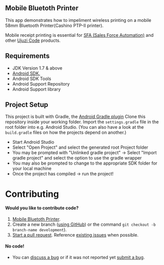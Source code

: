 Mobile Bluetoth Printer
------------------------
This app demonstrates how to impeliment wireless printing on a mobile 58mm Bluetooth Printer(Cashino PTP-II printer).

Mobile receipt printing is essential for [SFA (Sales Force Automation)](https://sfa.co.ke) and  other [Ujuzi Code](http://ujuzicode.com) products.

## Requirements
* JDK Version 1.7 & above
* [Android SDK.](http://developer.android.com/sdk/index.html)
* Android SDK Tools
* Android Support Repository
* Android Support library


## Project Setup

This project is built with Gradle, the [Android Gradle plugin](http://tools.android.com/tech-docs/new-build-system/user-guide) Clone this repository inside your working folder. Import the `settings.gradle` file in the root folder into e.g. Android Studio. (You can also have a look at the `build.gradle` files on how the projects depend on another.)

* Start Android Studio
* Select "Open Project" and select the generated root Project folder
* You may be prompted with "Unlinked gradle project" -> Select "Import gradle project" and select 
the option to use the gradle wrapper
* You may also be prompted to change to the appropriate SDK folder for your local machine
* Once the project has compiled -> run the project!


Contributing
============

#### Would you like to contribute code?

1. [Mobile Bluetoth Printer](https://github.com/Jaymo/MobileBluetothPrinter).
2. Create a new branch ([using GitHub](https://help.github.com/articles/creating-and-deleting-branches-within-your-repository/)) or the command `git checkout -b branch-name development`).
3. [Start a pull request](https://github.com/Jaymo/MobileBluetothPrinter/compare). Reference [existing issues](https://github.com/Jaymo/MobileBluetothPrinter/issues) when possible.

#### No code!
* You can [discuss a bug](https://github.com/Jaymo/MobileBluetothPrinter/issues) or if it was not reported yet [submit a bug](https://github.com/Jaymo/MobileBluetothPrinter/issues/new).
